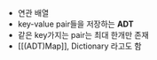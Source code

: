 - 연관 배열
- key-value pair들을 저장하는 **ADT**
- 같은 key가지는 pair는 최대 한개만 존재
- [[(ADT)Map]], Dictionary 라고도 함